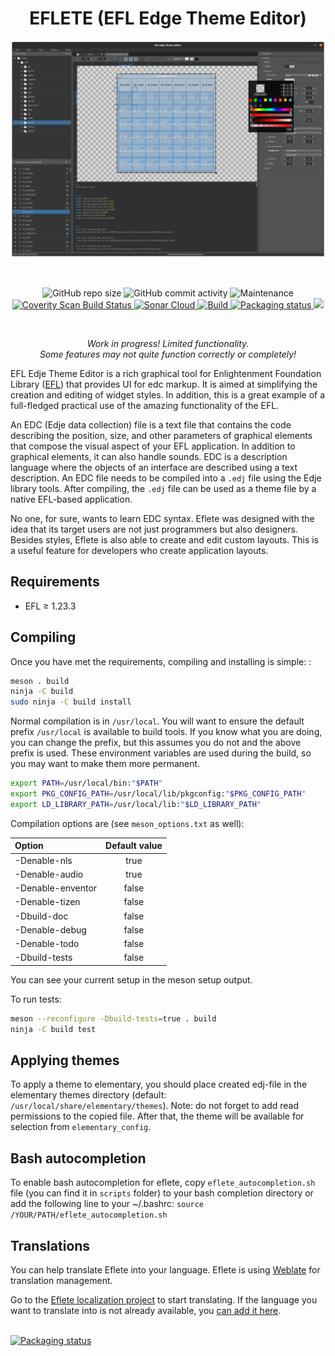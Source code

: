 <h1 align="center">EFLETE (EFL Edge Theme Editor)</h1>

<p align="center">
  <img src="./data/images/screenshot.png" border="0">
</p>

<br/>
<p align="center">
  <img alt="GitHub repo size" src="https://img.shields.io/github/repo-size/dimmus/eflete">
  <img alt="GitHub commit activity" src="https://img.shields.io/github/commit-activity/w/dimmus/eflete">
  <img alt="Maintenance" src="https://img.shields.io/maintenance/yes/2023">
  <a href="https://scan.coverity.com/projects/dimmus-eflete">
    <img alt="Coverity Scan Build Status" src="https://img.shields.io/coverity/scan/26855.svg"/>
  </a>
  <a href="https://github.com/dimmus/eflete/actions/workflows/build.yml">
    <img alt="Sonar Cloud" src="https://github.com/dimmus/eflete/actions/workflows/build.yml/badge.svg"/>
  </a>
  <a href="https://github.com/dimmus/eflete/actions/workflows/c-cpp.yml">
    <img alt="Build" src="https://github.com/dimmus/eflete/actions/workflows/c-cpp.yml/badge.svg"/>
  </a>
  <a href="https://repology.org/project/eflete/versions">
    <img src="https://repology.org/badge/tiny-repos/eflete.svg" alt="Packaging status">
  </a>
  <a href="https://codecov.io/gh/dimmus/eflete" > 
   <img src="https://codecov.io/gh/dimmus/eflete/graph/badge.svg?token=hEYZBQMaEQ"/> 
  </a>
</p>
<br/>

<p align="center">
  <i>Work in progress! Limited functionality.<br/>Some features may not quite function correctly or completely!</i>
</p>

EFL Edje Theme Editor is a rich graphical tool for Enlightenment Foundation Library ([EFL](https://www.enlightenment.org/about-efl)) that provides UI for edc markup. It is aimed at simplifying the creation and editing of widget styles. In addition, this is a great example of a full-fledged practical use of the amazing functionality of the EFL.

An EDC (Edje data collection) file is a text file that contains the code describing the position, size, and other parameters of graphical elements that compose the visual aspect of your EFL application. In addition to graphical elements, it can also handle sounds. EDC is a description language where the objects of an interface are described using a text description. An EDC file needs to be compiled into a `.edj` file using the Edje library tools. After compiling, the `.edj` file can be used as a theme file by a native EFL-based application.

No one, for sure, wants to learn EDC syntax. Eflete was designed with the idea that its target users are not just programmers but also designers. Besides styles, Eflete is also able to create and edit custom layouts. This is a useful feature for developers who create application layouts.

## Requirements

   * EFL ≥ 1.23.3

<!-- ([git](https://git.enlightenment.org/enlightenment/efl)) -->

## Compiling

Once you have met the requirements, compiling and installing is simple:
:

```sh
meson . build
ninja -C build
sudo ninja -C build install
```

Normal compilation is in `/usr/local`. You will want to ensure the default prefix `/usr/local` is available to build tools. If you know what you are doing, you can change the prefix, but this assumes you do not and the above prefix is used. These environment variables are used during the build, so you may want to make them more permanent.
```sh
export PATH=/usr/local/bin:"$PATH"
export PKG_CONFIG_PATH=/usr/local/lib/pkgconfig:"$PKG_CONFIG_PATH"
export LD_LIBRARY_PATH=/usr/local/lib:"$LD_LIBRARY_PATH"
```

Compilation options are (see `meson_options.txt` as well):

| Option           | Default value |
| :----------------|:-------------:|
| -Denable-nls     | true          |
| -Denable-audio   | true          |
| -Denable-enventor| false         |
| -Denable-tizen   | false         |
| -Dbuild-doc      | false         |
| -Denable-debug   | false         |
| -Denable-todo    | false         |
| -Dbuild-tests    | false         |

You can see your current setup in the meson setup output.

To run tests:
```sh
meson --reconfigure -Dbuild-tests=true . build 
ninja -C build test
```
## Applying themes

To apply a theme to elementary, you should place created edj-file in the elementary themes directory (default: `/usr/local/share/elementary/themes`). Note: do not forget to add read permissions to the copied file. After that, the theme will be available for selection from `elementary_config`.

## Bash autocompletion

To enable bash autocompletion for eflete, copy `eflete_autocompletion.sh` file (you can find it in `scripts` folder) to your
bash completion directory or add the following line to your ~/.bashrc:
`source /YOUR/PATH/eflete_autocompletion.sh`

## Translations
You can help translate Eflete into your language. Eflete is using
[Weblate](https://weblate.org/) for translation management.

Go to the [Eflete localization project](https://hosted.weblate.org/projects/eflete/eflete/)
to start translating. If the language you want to translate into is not already
available, you [can add it here](https://hosted.weblate.org/new-lang/eflete/eflete/).

<br/>
<a href="https://repology.org/project/eflete/versions">
    <img src="https://repology.org/badge/vertical-allrepos/eflete.svg" alt="Packaging status">
</a>

